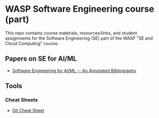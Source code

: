 # WASP Software Engineering course (part)

This repo contains course materials, resources/links, and student assignments for the Software Engineering (SE) part of the WASP "SE and Cloud Computing" course.

## Papers on SE for AI/ML
- [Software Engineering for AI/ML -- An Annotated Bibliography](https://github.com/ckaestne/seaibib)

## Tools

### Cheat Sheets
- [Git Cheat Sheet](https://wac-cdn.atlassian.com/dam/jcr:e7e22f25-bba2-4ef1-a197-53f46b6df4a5/SWTM-2088_Atlassian-Git-Cheatsheet.pdf?cdnVersion=387)